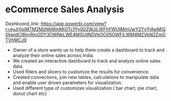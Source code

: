 # eCommerce Sales Analysis
*Dashboard_link*: https://app.powerbi.com/view?r=eyJrIjoiMTM2MzNkMmMtOTc1Yy00ZWJiLWFhYWUtMmUwY2YyYjAwMjQ0IiwidCI6ImRmODY3OWNkLWE4MGUtNDVkOC05OWFjLWM4M2VkN2ZmOTVhMCJ9
- Owner of a store wants us to help them create a dashboard to track and analyze their online sales across India.
- We created an interactive dashboard to track and analyze online sales data.
- Used filters and slicers to customize the results for convenience.
- Created connections, join new tables, calculations to manipulate data and enable user driven parameters for visualization.
- Used different type of customizes visualization ( bar chart, pie chart, donut chart etc)
